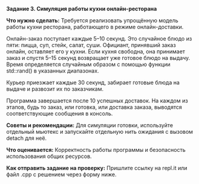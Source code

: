 **Задание 3. Симуляция работы кухни онлайн-ресторана**

**Что нужно сделать:**
Требуется реализовать упрощённую модель работы кухни ресторана, работающего в режиме онлайн-доставки.

Онлайн-заказ поступает каждые 5–10 секунд. Это случайное блюдо из пяти: пицца, суп, стейк, салат, суши. Официант, принявший заказ онлайн, оставляет его у кухни. Если кухня свободна, она принимает заказ и спустя 5–15 секунд возвращает уже готовое блюдо на выдачу. Время определяется случайным образом с помощью функции std::rand() в указанных диапазонах.

Курьер приезжает каждые 30 секунд, забирает готовые блюда на выдаче и развозит их по заказчикам.

Программа завершается после 10 успешных доставок. На каждом из этапов, будь то заказ, или готовка, или доставка заказа, выводятся соответствующие сообщения в консоль.


**Советы и рекомендации:**
Для симуляции готовки, используйте отдельный мьютекс и запускайте отдельную нить ожидания с вызовом detach для неё.

**Что оценивается:**
Корректность работы программы и безопасность использования общих ресурсов.

**Как отправить задание на проверку:**
Пришлите ссылку на repl.it или файл .срр с решением через форму ниже.